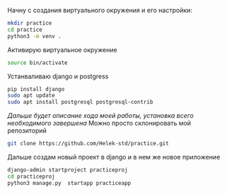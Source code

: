 Начну с создания виртуального окружения и его настройки:
```bash
mkdir practice
cd practice
python3 -m venv .
```
Активирую виртуальное окружение 
```bash
source bin/activate
```
Устанваливаю django и postgress
```bash
pip install django
sudo apt update
sudo apt install postgresql postgresql-contrib
```

<em>Дальше будет описание хода моей работы, установка всего необходимого завершена</em>
Можно просто склонировать мой репозиторий
```bash
git clone https://github.com/Helek-std/practice.git
```
Дальше создам новый проект в django и в нем же новое приложение
```bash
django-admin startproject practiceproj
cd practiceproj
python3 manage.py  startapp practiceapp
```

